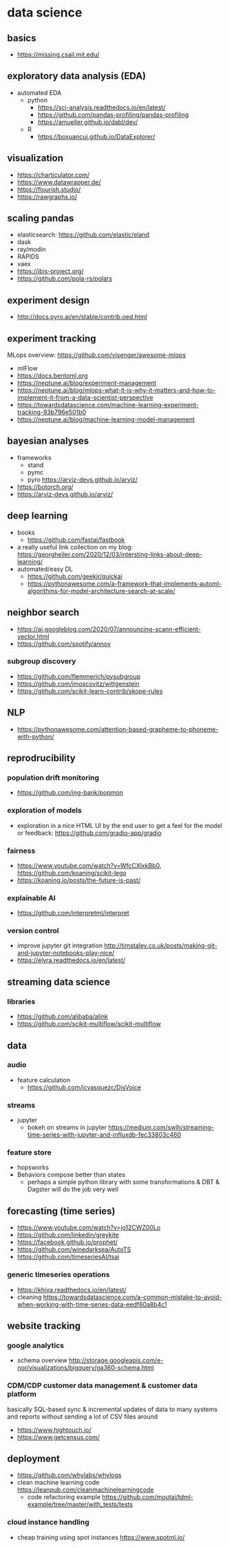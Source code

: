 # data science

## basics

- https://missing.csail.mit.edu/

## exploratory data analysis (EDA)

- automated EDA
  - python
    - https://sci-analysis.readthedocs.io/en/latest/
    - https://github.com/pandas-profiling/pandas-profiling
    - https://amueller.github.io/dabl/dev/
  - R
    - https://boxuancui.github.io/DataExplorer/
    
## visualization

- https://charticulator.com/
- https://www.datawrapper.de/
- https://flourish.studio/
- https://rawgraphs.io/

## scaling pandas

- elasticsearch: https://github.com/elastic/eland
- dask
- ray/modin
- RAPIDS
- vaex
- https://ibis-project.org/
- https://github.com/pola-rs/polars

## experiment design

- http://docs.pyro.ai/en/stable/contrib.oed.html

## experiment tracking

MLops overview: https://github.com/visenger/awesome-mlops

- mlFlow
- https://docs.bentoml.org
- https://neptune.ai/blog/experiment-management
- https://neptune.ai/blog/mlops-what-it-is-why-it-matters-and-how-to-implement-it-from-a-data-scientist-perspective
- https://towardsdatascience.com/machine-learning-experiment-tracking-93b796e501b0
- https://neptune.ai/blog/machine-learning-model-management

## bayesian analyses

- frameworks
  - stand
  - pymc
  - pyro https://arviz-devs.github.io/arviz/
- https://botorch.org/
- https://arviz-devs.github.io/arviz/

## deep learning

- books
  - https://github.com/fastai/fastbook
- a really useful link collection on my blog: https://georgheiler.com/2020/12/03/intersting-links-about-deep-learning/
- automated/easy DL
  - https://github.com/geekjr/quickai
  - https://pythonawesome.com/a-framework-that-implements-automl-algorithms-for-model-architecture-search-at-scale/
  
## neighbor search

- https://ai.googleblog.com/2020/07/announcing-scann-efficient-vector.html
- https://github.com/spotify/annoy
### subgroup discovery

- https://github.com/flemmerich/pysubgroup
- https://github.com/imoscovitz/wittgenstein
- https://github.com/scikit-learn-contrib/skope-rules

## NLP

- https://pythonawesome.com/attention-based-grapheme-to-phoneme-with-python/

## reprodrucibility

### population drift monitoring

- https://github.com/ing-bank/popmon

### exploration of models

- exploration in a nice HTML UI by the end user to get a feel for the model or feedback: https://github.com/gradio-app/gradio

### fairness

- https://www.youtube.com/watch?v=WfcCXlxkBb0, https://github.com/koaning/scikit-lego
- https://koaning.io/posts/the-future-is-past/


### explainable AI

- https://github.com/interpretml/interpret

### version control
- improve jupyter git integration http://timstaley.co.uk/posts/making-git-and-jupyter-notebooks-play-nice/
- https://elyra.readthedocs.io/en/latest/

## streaming data science
### libraries
- https://github.com/alibaba/alink
- https://github.com/scikit-multiflow/scikit-multiflow


## data

### audio

- feature calculation
  - https://github.com/jcvasquezc/DisVoice

### streams

- jupyter
  - bokeh on streams in jupyter https://medium.com/swlh/streaming-time-series-with-jupyter-and-influxdb-fec33803c460


### feature store

- hopsworks
- Behaviors compose better than states
  -  perhaps a simple python library with some transformations & DBT & Dagster will do the job very well

## forecasting (time series)

- https://www.youtube.com/watch?v=jo12CWZ00Lo
- https://github.com/linkedin/greykite
- https://facebook.github.io/prophet/
- https://github.com/winedarksea/AutoTS
- https://github.com/timeseriesAI/tsai

### generic timeseries operations
- https://khiva.readthedocs.io/en/latest/
- cleaning https://towardsdatascience.com/a-common-mistake-to-avoid-when-working-with-time-series-data-eedf60a8b4c1



## website tracking

### google analytics

- schema overview http://storage.googleapis.com/e-nor/visualizations/bigquery/ga360-schema.html

### CDM/CDP customer data management & customer data platform

basically SQL-based sync & incremental updates of data to many systems and reports without sending a lot of CSV files around

- https://www.hightouch.io/
- https://www.getcensus.com/


## deployment

- https://github.com/whylabs/whylogs
- clean machine learning code https://leanpub.com/cleanmachinelearningcode
    - code refactoring example https://github.com/moutai/tdml-example/tree/master/with_tests/tests

### cloud instance handling

- cheap training using spot instances https://www.spotml.io/
